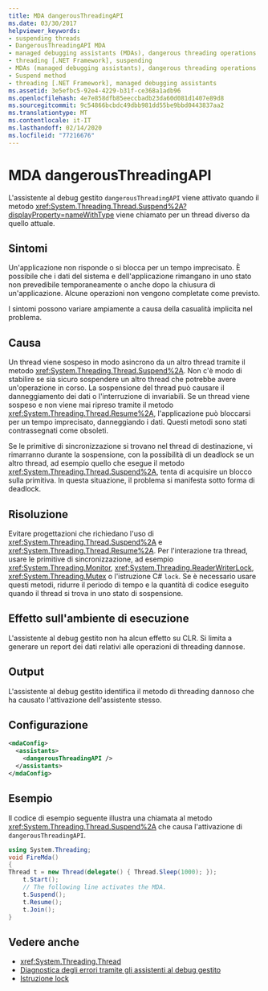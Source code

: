 ```yaml
---
title: MDA dangerousThreadingAPI
ms.date: 03/30/2017
helpviewer_keywords:
- suspending threads
- DangerousThreadingAPI MDA
- managed debugging assistants (MDAs), dangerous threading operations
- threading [.NET Framework], suspending
- MDAs (managed debugging assistants), dangerous threading operations
- Suspend method
- threading [.NET Framework], managed debugging assistants
ms.assetid: 3e5efbc5-92e4-4229-b31f-ce368a1adb96
ms.openlocfilehash: 4e7e858dfb85eeccbadb23da60d081d1407e89d8
ms.sourcegitcommit: 9c54866bcbdc49dbb981dd55be9bbd0443837aa2
ms.translationtype: MT
ms.contentlocale: it-IT
ms.lasthandoff: 02/14/2020
ms.locfileid: "77216676"
---
```

# <a name="dangerousthreadingapi-mda"></a>MDA dangerousThreadingAPI
L'assistente al debug gestito `dangerousThreadingAPI` viene attivato quando il metodo <xref:System.Threading.Thread.Suspend%2A?displayProperty=nameWithType> viene chiamato per un thread diverso da quello attuale.  
  
## <a name="symptoms"></a>Sintomi  
 Un'applicazione non risponde o si blocca per un tempo imprecisato. È possibile che i dati del sistema e dell'applicazione rimangano in uno stato non prevedibile temporaneamente o anche dopo la chiusura di un'applicazione. Alcune operazioni non vengono completate come previsto.  
  
 I sintomi possono variare ampiamente a causa della casualità implicita nel problema.  
  
## <a name="cause"></a>Causa  
 Un thread viene sospeso in modo asincrono da un altro thread tramite il metodo <xref:System.Threading.Thread.Suspend%2A>. Non c'è modo di stabilire se sia sicuro sospendere un altro thread che potrebbe avere un'operazione in corso. La sospensione del thread può causare il danneggiamento dei dati o l'interruzione di invariabili. Se un thread viene sospeso e non viene mai ripreso tramite il metodo <xref:System.Threading.Thread.Resume%2A>, l'applicazione può bloccarsi per un tempo imprecisato, danneggiando i dati. Questi metodi sono stati contrassegnati come obsoleti.  
  
 Se le primitive di sincronizzazione si trovano nel thread di destinazione, vi rimarranno durante la sospensione, con la possibilità di un deadlock se un altro thread, ad esempio quello che esegue il metodo <xref:System.Threading.Thread.Suspend%2A>, tenta di acquisire un blocco sulla primitiva. In questa situazione, il problema si manifesta sotto forma di deadlock.  
  
## <a name="resolution"></a>Risoluzione  
 Evitare progettazioni che richiedano l'uso di <xref:System.Threading.Thread.Suspend%2A> e <xref:System.Threading.Thread.Resume%2A>. Per l'interazione tra thread, usare le primitive di sincronizzazione, ad esempio <xref:System.Threading.Monitor>, <xref:System.Threading.ReaderWriterLock>, <xref:System.Threading.Mutex> o l'istruzione C# `lock`. Se è necessario usare questi metodi, ridurre il periodo di tempo e la quantità di codice eseguito quando il thread si trova in uno stato di sospensione.  
  
## <a name="effect-on-the-runtime"></a>Effetto sull'ambiente di esecuzione  
 L'assistente al debug gestito non ha alcun effetto su CLR. Si limita a generare un report dei dati relativi alle operazioni di threading dannose.  
  
## <a name="output"></a>Output  
 L'assistente al debug gestito identifica il metodo di threading dannoso che ha causato l'attivazione dell'assistente stesso.  
  
## <a name="configuration"></a>Configurazione  
  
```xml  
<mdaConfig>  
  <assistants>  
    <dangerousThreadingAPI />  
  </assistants>  
</mdaConfig>  
```  
  
## <a name="example"></a>Esempio  
 Il codice di esempio seguente illustra una chiamata al metodo <xref:System.Threading.Thread.Suspend%2A> che causa l'attivazione di `dangerousThreadingAPI`.  
  
```csharp
using System.Threading;  
void FireMda()  
{  
Thread t = new Thread(delegate() { Thread.Sleep(1000); });  
    t.Start();  
    // The following line activates the MDA.  
    t.Suspend();   
    t.Resume();  
    t.Join();  
}  
```  
  
## <a name="see-also"></a>Vedere anche

- <xref:System.Threading.Thread>
- [Diagnostica degli errori tramite gli assistenti al debug gestito](diagnosing-errors-with-managed-debugging-assistants.md)
- [Istruzione lock](../../csharp/language-reference/keywords/lock-statement.md)
